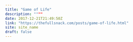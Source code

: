 ```yaml
---
title: "Game of Life"
description: """"
date: 2017-12-21T21:49:50Z
link: "https://thefullsnack.com/posts/game-of-life.html"
site: site_name
draft: false
---
```

